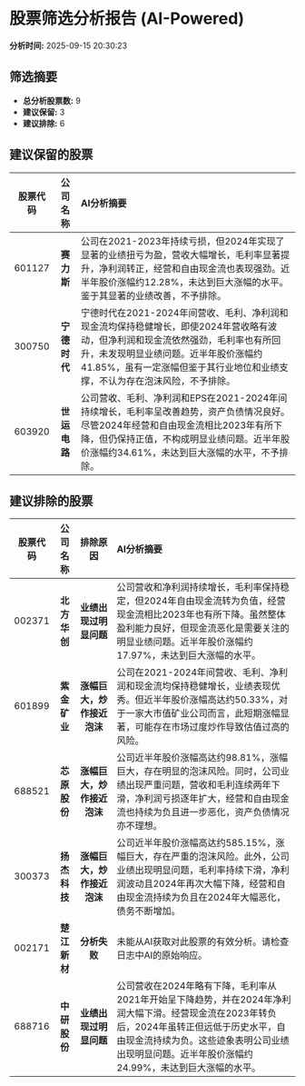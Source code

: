 # 股票筛选分析报告 (AI-Powered)

**分析时间:** 2025-09-15 20:30:23

## 筛选摘要

- **总分析股票数:** 9
- **建议保留:** 3
- **建议排除:** 6

## 建议保留的股票

| 股票代码 | 公司名称 | AI分析摘要 |
|:---:|:---:|:---|
| 601127 | **赛力斯** | 公司在2021-2023年持续亏损，但2024年实现了显著的业绩扭亏为盈，营收大幅增长，毛利率显著提升，净利润转正，经营和自由现金流也表现强劲。近半年股价涨幅约12.28%，未达到巨大涨幅的水平。鉴于其显著的业绩改善，不予排除。 |
| 300750 | **宁德时代** | 宁德时代在2021-2024年间营收、毛利、净利润和现金流均保持稳健增长，即使2024年营收略有波动，但净利润和现金流依然强劲，毛利率也有所回升，未发现明显业绩问题。近半年股价涨幅约41.85%，虽有一定涨幅但鉴于其行业地位和业绩支撑，不认为存在泡沫风险，不予排除。 |
| 603920 | **世运电路** | 公司营收、毛利、净利润和EPS在2021-2024年间持续增长，毛利率呈改善趋势，资产负债情况良好。尽管2024年经营和自由现金流相比2023年有所下降，但仍保持正值，不构成明显业绩问题。近半年股价涨幅约34.61%，未达到巨大涨幅的水平，不予排除。 |

## 建议排除的股票

| 股票代码 | 公司名称 | 排除原因 | AI分析摘要 |
|:---:|:---:|:---:|:---|
| 002371 | **北方华创** | **业绩出现过明显问题** | 公司营收和净利润持续增长，毛利率保持稳定，但2024年自由现金流转为负值，经营现金流相比2023年也有所下降。虽然整体盈利能力良好，但现金流恶化是需要关注的明显业绩问题。近半年股价涨幅约17.97%，未达到巨大涨幅的水平。 |
| 601899 | **紫金矿业** | **涨幅巨大，炒作接近泡沫** | 公司在2021-2024年间营收、毛利、净利润和现金流均保持稳健增长，业绩表现优秀。但近半年股价涨幅高达约50.33%，对于一家大市值矿业公司而言，此短期涨幅显著，可能存在市场过度炒作导致估值过高的风险。 |
| 688521 | **芯原股份** | **涨幅巨大，炒作接近泡沫** | 公司近半年股价涨幅高达约98.81%，涨幅巨大，存在明显的泡沫风险。同时，公司业绩出现严重问题，营收和毛利连续两年下滑，净利润亏损逐年扩大，经营和自由现金流也持续为负且进一步恶化，资产负债情况亦不理想。 |
| 300373 | **扬杰科技** | **涨幅巨大，炒作接近泡沫** | 公司近半年股价涨幅高达约585.15%，涨幅巨大，存在严重的泡沫风险。此外，公司业绩出现明显问题，毛利率持续下滑，净利润波动且2024年再次大幅下降，经营和自由现金流持续为负且在2024年大幅恶化，债务不断增加。 |
| 002171 | **楚江新材** | **分析失败** | 未能从AI获取对此股票的有效分析。请检查日志中AI的原始响应。 |
| 688716 | **中研股份** | **业绩出现过明显问题** | 公司营收在2024年略有下降，毛利率从2021年开始呈下降趋势，并在2024年净利润大幅下滑。经营现金流在2023年转负后，2024年虽转正但远低于历史水平，自由现金流持续为负。这些迹象表明公司业绩出现明显问题。近半年股价涨幅约24.99%，未达到巨大涨幅的水平。 |
